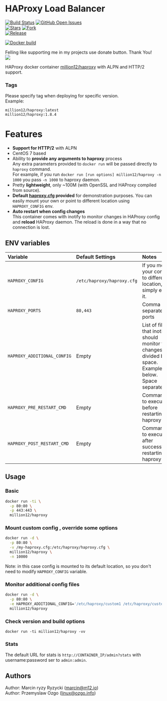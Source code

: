 # HAProxy Load Balancer
[![Build Status](https://travis-ci.org/million12/docker-haproxy.svg?branch=master)](https://travis-ci.org/million12/docker-haproxy)
[![GitHub Open Issues](https://img.shields.io/github/issues/million12/docker-haproxy.svg)](https://github.com/million12/docker-haproxy/issues)  
[![Stars](https://img.shields.io/github/stars/million12/docker-haproxy.svg?style=social&label=Stars)]()
[![Fork](https://img.shields.io/github/forks/million12/docker-haproxy.svg?style=social&label=Fork)]()  
[![Release](https://img.shields.io/github/release/million12/docker-haproxy.svg)](http://microbadger.com/images/million12/haproxy.svg)  

[![Docker build](http://dockeri.co/image/million12/haproxy)](https://hub.docker.com/r/million12/haproxy/)

Felling like supporting me in my projects use donate button. Thank You!  
[![](https://img.shields.io/badge/donate-PayPal-blue.svg)](https://www.paypal.me/POzgo)

HAProxy docker container [million12/haproxy](https://registry.hub.docker.com/u/million12/haproxy/) with ALPN and HTTP/2 support.

### Tags
Please specify tag when deploying for specific version.  
Example:  

`million12/haproxy:latest`  
`million12/haproxy:1.8.4`

# Features

* **Support for HTTP/2** with ALPN
* CentOS 7 based
* Ability to **provide any arguments to haproxy** process  
  Any extra parameters provided to `docker run` will be passed directly to `haproxy` command.  
  For example, if you run `docker run [run options] million12/haproxy -n 1000` you pass `-n 1000` to haproxy daemon.
* Pretty **lightweight**, only ~100M (with OpenSSL and HAProxy compiled from source).
* **Default [haproxy.cfg](container-files/etc/haproxy/haproxy.cfg) provided** for demonstration purposes. You can easily mount your own or point to different location using `HAPROXY_CONFIG` env.
* **Auto restart when config changes**  
  This container comes with inotify to monitor changes in HAProxy config and **reload** HAProxy daemon. The reload is done in a way that no connection is lost.

## ENV variables

|Variable|Default Settings|Notes|
|:--|:--|:--|
|`HAPROXY_CONFIG`|`/etc/haproxy/haproxy.cfg`|If you mount your config to different location, simply edit it.|
|`HAPROXY_PORTS`|`80,443`|Comma separated ports|
|`HAPROXY_ADDITIONAL_CONFIG`|Empty|List of file that inotify should monitor for changes divided by space. Example below. Space separated|
|`HAPROXY_PRE_RESTART_CMD`|Empty|Command to execute before restarting haproxy|
|`HAPROXY_POST_RESTART_CMD`|Empty|Command to execute after successfully restarting haproxy|

## Usage

### Basic

```bash
docker run -ti \
  -p 80:80 \
  -p 443:443 \
  million12/haproxy
```

### Mount custom config , override some options

```bash
docker run -d \
  -p 80:80 \
  -v /my-haproxy.cfg:/etc/haproxy/haproxy.cfg \
  million12/haproxy \
  -n 10000
```
Note: in this case config is mounted to its default location, so you don't need to modify
`HAPROXY_CONFIG` variable.

### Monitor additional config files

```bash
docker run -d \
  -p 80:80 \
  -e HAPROXY_ADDITIONAL_CONFIG='/etc/haproxy/custom1 /etc/haproxy/custom2' \
  million12/haproxy
```

### Check version and build options

`docker run -ti million12/haproxy -vv`

### Stats
The default URL for stats is `http://CONTAINER_IP/admin?stats` with username:password ser to `admin:admin`.

## Authors

Author: Marcin ryzy Ryzycki (<marcin@m12.io>)  
Author: Przemyslaw Ozgo (<linux@ozgo.info>)
